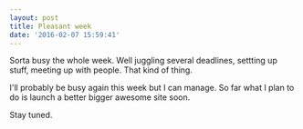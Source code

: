 ```yaml
---
layout: post
title: Pleasant week
date: '2016-02-07 15:59:41'
---
```


Sorta busy the whole week. Well juggling several deadlines, settting up stuff, meeting up with people. That kind of thing.

I'll probably be busy again this week but I can manage. So far what I plan to do is launch a better bigger awesome site soon. 

Stay tuned.